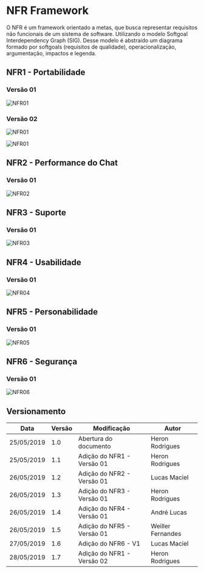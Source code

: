 # NFR Framework

O NFR é um framework orientado a metas, que busca representar requisitos não funcionais de um sistema de software. Utilizando o modelo Softgoal Interdependency Graph (SIG). Desse modelo é abstraído um diagrama formado por softgoals (requisitos de qualidade), operacionalização, argumentação, impactos e legenda.

## NFR1 - Portabilidade

### Versão 01

![NFR01](../img/Modelagem/nfr_portabilidade_v1.jpg)

### Versão 02

![NFR01](../img/Modelagem/nfr_portabilidade_limpo_v2.jpg)

![NFR01](../img/Modelagem/nfr_portabilidade_analise_v2.jpg)

## NFR2 - Performance do Chat

### Versão 01

![NFR02](../img/Modelagem/nfr_performance_chat_v1.png)

## NFR3 - Suporte

### Versão 01

![NFR03](../img/Modelagem/nfr_suporte_v1.jpg)

## NFR4 - Usabilidade

### Versão 01

![NFR04](../img/Modelagem/nfr_usabilidade_v1.png)

## NFR5 - Personabilidade

### Versão 01

![NFR05](../img/Modelagem/nfr_personabilidade_v1.png)

## NFR6 - Segurança

### Versão 01

![NFR06](../img/Modelagem/nfr_seguranca_v1.png)

## Versionamento

| Data | Versão | Modificação | Autor |
|  --- | ------ | ----------- | ----- |
| 25/05/2019 | 1.0 | Abertura do documento | Heron Rodrigues |
| 25/05/2019 | 1.1 | Adição do NFR1 - Versão 01 | Heron Rodrigues |
| 26/05/2019 | 1.2 | Adição do NFR2 - Versão 01 | Lucas Maciel |
| 26/05/2019 | 1.3 | Adição do NFR3 - Versão 01 | Heron Rodrigues |
| 26/05/2019 | 1.4 | Adição do NFR4 - Versão 01 | André Lucas |
| 26/05/2019 | 1.5 | Adição do NFR5 - Versão 01 | Weiller Fernandes |
| 27/05/2019 | 1.6 | Adição do NFR6 - V1        | Lucas Maciel |
| 28/05/2019 | 1.7 | Adição do NFR1 - Versão 02 | Heron Rodrigues |
